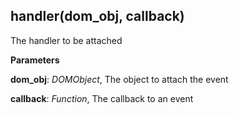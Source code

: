 handler(dom_obj, callback)
--------------------------
The handler to be attached



**Parameters**

**dom_obj**:  *DOMObject*,  The object to attach the event

**callback**:  *Function*,  The callback to an event

